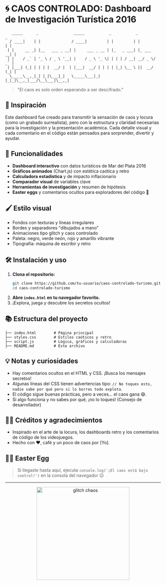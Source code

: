 # 🌀 CAOS CONTROLADO: Dashboard de Investigación Turística 2016

```
   _____      _                _____           _           _           _ 
  / ____|    | |              / ____|         | |         | |         | |
 | |     __ _| |__   ___ _ __| |     ___ _ __ | |_   _ ___| |_ ___  __| |
 | |    / _` | '_ \ / _ \ '__| |    / _ \ '_ \| | | | / __| __/ _ \/ _` |
 | |___| (_| | | | |  __/ |  | |___|  __/ | | | | |_| \__ \ ||  __/ (_| |
  \_____\__,_|_| |_|\___|_|   \_____\___|_| |_|_|\__,_|___/\__\___|\__,_|
```

> "El caos es solo orden esperando a ser descifrado."

## 🎨 Inspiración
Este dashboard fue creado para transmitir la sensación de caos y locura (como un grabado surrealista), pero con la estructura y claridad necesarias para la investigación y la presentación académica. Cada detalle visual y cada comentario en el código están pensados para sorprender, divertir y ayudar.

## 🚀 Funcionalidades
- **Dashboard interactivo** con datos turísticos de Mar del Plata 2016
- **Gráficos animados** (Chart.js) con estética caótica y retro
- **Calculadora estadística** y de impacto inflacionario
- **Comparador visual** de variables clave
- **Herramientas de investigación** y resumen de hipótesis
- **Easter eggs** y comentarios ocultos para exploradores del código 👀

## 🖌️ Estilo visual
- Fondos con texturas y líneas irregulares
- Bordes y separadores "dibujados a mano"
- Animaciones tipo glitch y caos controlado
- Paleta: negro, verde neón, rojo y amarillo vibrante
- Tipografía: máquina de escribir y retro

## 🛠️ Instalación y uso
1. **Clona el repositorio:**
   ```bash
   git clone https://github.com/tu-usuario/caos-controlado-turismo.git
   cd caos-controlado-turismo
   ```
2. **Abre `index.html` en tu navegador favorito.**
3. ¡Explora, juega y descubre los secretos ocultos!

## 📚 Estructura del proyecto
```
├── index.html        # Página principal
├── styles.css        # Estilos caóticos y retro
├── script.js         # Lógica, gráficos y calculadoras
├── README.md         # Este archivo
```

## 💡 Notas y curiosidades
- Hay comentarios ocultos en el HTML y CSS. ¡Busca los mensajes secretos!
- Algunas líneas del CSS tienen advertencias tipo: `// No toques esto, nadie sabe por qué pero si lo borras todo explota`.
- El código sigue buenas prácticas, pero a veces... el caos gana 😅.
- Si algo funciona y no sabes por qué, ¡no lo toques! (Consejo de desarrollador)

## 👨‍💻 Créditos y agradecimientos
- Inspirado en el arte de la locura, los dashboards retro y los comentarios de código de los videojuegos.
- Hecho con ❤️, café y un poco de caos por [Yo].

## 🧙‍♂️ Easter Egg
> Si llegaste hasta aquí, ejecuta `console.log('¡El caos está bajo control!')` en la consola del navegador 😉

---

<p align="center">
  <img src="https://giphy.com/gifs/markiplier-mlg-qUlHlA7VTUxd6" width="300" alt="glitch chaos"/>
</p> 
